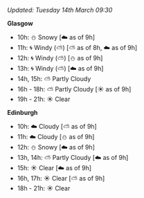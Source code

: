 *Updated: Tuesday 14th March 09:30*

**Glasgow**

* 10h: :snowman: Snowy [:cloud: as of 9h]
* 11h: :cyclone: Windy (:partly_sunny:) [:partly_sunny: as of 8h, :cloud: as of 9h]
* 12h: :cyclone: Windy (:partly_sunny:) [:snowman: as of 9h]
* 13h: :cyclone: Windy (:partly_sunny:) [:cloud: as of 9h]
* 14h, 15h: :partly_sunny: Partly Cloudy
* 16h - 18h: :partly_sunny: Partly Cloudy [:sunny: as of 9h]
* 19h - 21h: :sunny: Clear

**Edinburgh**

* 10h: :cloud: Cloudy [:partly_sunny: as of 9h]
* 11h: :cloud: Cloudy [:snowman: as of 9h]
* 12h: :snowman: Snowy [:cloud: as of 9h]
* 13h, 14h: :partly_sunny: Partly Cloudy [:cloud: as of 9h]
* 15h: :sunny: Clear [:cloud: as of 9h]
* 16h, 17h: :sunny: Clear [:partly_sunny: as of 9h]
* 18h - 21h: :sunny: Clear

